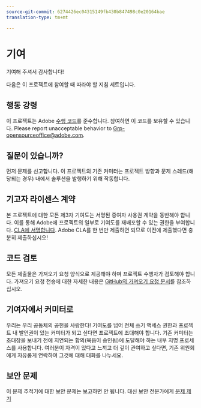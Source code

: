 ```yaml
---
source-git-commit: 6274426ec04315149fb430b847498c0e20164bae
translation-type: tm+mt

---
```

# 기여

기여해 주셔서 감사합니다!

다음은 이 프로젝트에 참여할 때 따라야 할 지침 세트입니다.

## 행동 강령

이 프로젝트는 Adobe [수행 코드](code-of-conduct.md)를 준수합니다. 참여하면 이 코드를 보유할 수 있습니다. Please report unacceptable behavior to
[Grp-opensourceoffice@adobe.com](mailto:Grp-opensourceoffice@adobe.com).

## 질문이 있습니까?

먼저 문제를 신고합니다. 이 프로젝트의 기존 커미터는 프로젝트 방향과 문제 스레드(해당되는 경우) 내에서 솔루션을 발행하기 위해 작동합니다.

## 기고자 라이센스 계약

본 프로젝트에 대한 모든 제3자 기여도는 서명된 증여자 사용권 계약을 동반해야 합니다. 이를 통해 Adobe에 프로젝트의 일부로 기여도를 재배포할 수 있는 권한을 부여합니다. [CLA에 서명합니다](https://opensource.adobe.com/cla.html). Adobe CLA를 한 번만 제출하면 되므로 이전에 제출했다면 충분히 제출하십시오!

## 코드 검토

모든 제출물은 가져오기 요청 양식으로 제공해야 하며 프로젝트 수행자가 검토해야 합니다. 가져오기 요청 전송에 대한 자세한 내용은 [GitHub의 가져오기 요청 문서](https://help.github.com/articles/about-pull-requests/)를 참조하십시오.

<!--
Lastly, please follow the [pull request template](PULL_REQUEST_TEMPLATE.md) when
submitting a pull request!
-->

## 기여자에서 커미터로

우리는 우리 공동체의 공헌을 사랑한다! 기여도를 넘어 전체 쓰기 액세스 권한과 프로젝트 내 발언권이 있는 커미터가 되고 싶다면 프로젝트에 초대해야 합니다. 기존 커미터는 초대장을 보내기 전에 지연되는 합의(묵음이 승인됨)에 도달해야 하는 내부 지명 프로세스를 사용합니다. 여러분이 자격이 있다고 느끼고 더 깊이 관여하고 싶다면, 기존 위원회에게 자유롭게 연락하여 그것에 대해 대화를 나누세요.

## 보안 문제

이 문제 추적기에 대한 보안 문제는 보고하면 안 됩니다. 대신 보안 전문가에게 [문제 제기](https://helpx.adobe.com/security/alertus.html)
